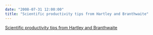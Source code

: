 ```yaml
---
date: "2008-07-31 12:00:00"
title: "Scientific productivity tips from Hartley and Branthwaite"
---
```


[Scientific productivity tips from Hartley and Branthwaite](/lemire/blog/2008/07-31-scientific-productivity-tips-from-hartley-and-branthwaite)

